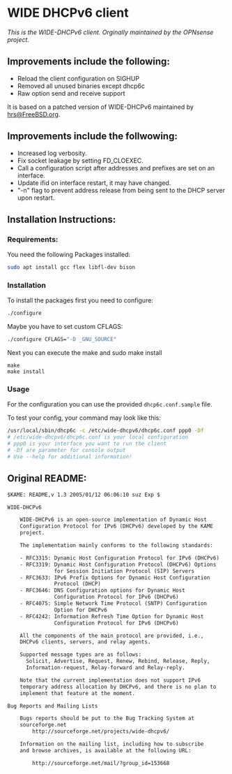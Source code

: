  WIDE DHCPv6 client
=============================
*This is the WIDE-DHCPv6 client. Orginally maintained by the OPNsense project.*

 Improvements include the following:
--------
- Reload the client configuration on SIGHUP
- Removed all unused binaries except dhcp6c
- Raw option send and receive support

It is based on a patched version of WIDE-DHCPv6 maintained by hrs@FreeBSD.org.

 Improvements include the follwowing:
---

- Increased log verbosity.
- Fix socket leakage by setting FD_CLOEXEC.
- Call a configuration script after addresses and prefixes are set
  on an interface.
- Update ifid on interface restart, it may have changed.
- "-n" flag to prevent address release from being sent to the DHCP server
  upon restart.

 Installation Instructions:
--------------------------
### Requirements:
You need the following Packages installed:
```bash
sudo apt install gcc flex libfl-dev bison
```

### Installation

To install the packages first you need to configure:
```bash
./configure
```

Maybe you have to set custom CFLAGS:
```bash
./configure CFLAGS="-D _GNU_SOURCE"
```

Next you can execute the make and sudo make install
```
make
make install
```

### Usage
For the configuration you can use the provided ``dhcp6c.conf.sample`` file.

To test your config, your command may look like this:
```bash
/usr/local/sbin/dhcp6c -c /etc/wide-dhcpv6/dhcp6c.conf ppp0 -Df
# /etc/wide-dhcpv6/dhcp6c.conf is your local configuration
# ppp0 is your interface you want to run the client
# -Df are parameter for console output
# Use --help for additional information!
```

 Original README:
-------------------
```txt
$KAME: README,v 1.3 2005/01/12 06:06:10 suz Exp $

WIDE-DHCPv6

	WIDE-DHCPv6 is an open-source implementation of Dynamic Host
	Configuration Protocol for IPv6 (DHCPv6) developed by the KAME
	project.

	The implementation mainly conforms to the following standards:

	- RFC3315: Dynamic Host Configuration Protocol for IPv6 (DHCPv6)
	- RFC3319: Dynamic Host Configuration Protocol (DHCPv6) Options 
         	   for Session Initiation Protocol (SIP) Servers
	- RFC3633: IPv6 Prefix Options for Dynamic Host Configuration
	           Protocol (DHCP)
	- RFC3646: DNS Configuration options for Dynamic Host
	           Configuration Protocol for IPv6 (DHCPv6)
	- RFC4075: Simple Network Time Protocol (SNTP) Configuration
	           Option for DHCPv6
	- RFC4242: Information Refresh Time Option for Dynamic Host
	           Configuration Protocol for IPv6 (DHCPv6)

	All the components of the main protocol are provided, i.e.,
	DHCPv6 clients, servers, and relay agents.

	Supported message types are as follows:
	  Solicit, Advertise, Request, Renew, Rebind, Release, Reply,
	  Information-request, Relay-forward and Relay-reply.

	Note that the current implementation does not support IPv6
	temporary address allocation by DHCPv6, and there is no plan to
	implement that feature at the moment.

Bug Reports and Mailing Lists

	Bugs reports should be put to the Bug Tracking System at 
	sourceforge.net
		http://sourceforge.net/projects/wide-dhcpv6/

	Information on the mailing list, including how to subscribe
	and browse archives, is available at the following URL:

		http://sourceforge.net/mail/?group_id=153668
```
